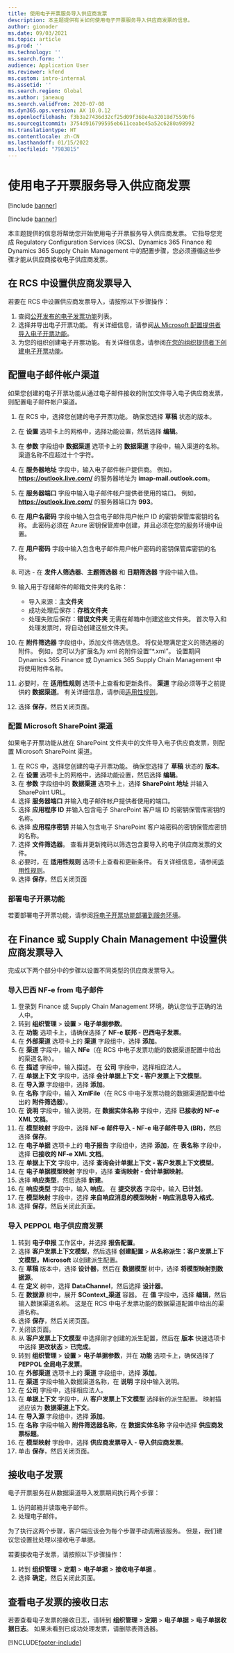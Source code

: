 ```yaml
---
title: 使用电子开票服务导入供应商发票
description: 本主题提供有关如何使用电子开票服务导入供应商发票的信息。
author: gionoder
ms.date: 09/03/2021
ms.topic: article
ms.prod: ''
ms.technology: ''
ms.search.form: ''
audience: Application User
ms.reviewer: kfend
ms.custom: intro-internal
ms.assetid: ''
ms.search.region: Global
ms.author: janeaug
ms.search.validFrom: 2020-07-08
ms.dyn365.ops.version: AX 10.0.12
ms.openlocfilehash: f3b3a27436d32cf25d09f368e4a32018d7559bf6
ms.sourcegitcommit: 3754d916799595eb611ceabe45a52c6280a98992
ms.translationtype: HT
ms.contentlocale: zh-CN
ms.lasthandoff: 01/15/2022
ms.locfileid: "7983815"
---
```

# <a name="use-the-electronic-invoicing-service-to-import-vendor-invoices"></a>使用电子开票服务导入供应商发票

[!include [banner](../includes/banner.md)]

[!include [banner](../includes/preview-banner.md)]

本主题提供的信息将帮助您开始使用电子开票服务导入供应商发票。 它指导您完成 Regulatory Configuration Services (RCS)、Dynamics 365 Finance 和 Dynamics 365 Supply Chain Management 中的配置步骤，您必须遵循这些步骤才能从供应商接收电子供应商发票。

## <a name="set-up-vendor-invoice-import-in-rcs"></a>在 RCS 中设置供应商发票导入
若要在 RCS 中设置供应商发票导入，请按照以下步骤操作：

1. 查阅[公开发布的电子发票功能](e-invoicing-configuration-rcs.md#generally-available-features)列表。
2. 选择并导出电子开票功能。 有关详细信息，请参阅[从 Microsoft 配置提供者导入电子开票功能](e-invoicing-get-started.md#import-an-electronic-invoicing-feature-from-the-microsoft-configuration-provider)。
3. 为您的组织创建电子开票功能。 有关详细信息，请参阅[在您的组织提供者下创建电子开票功能](e-invoicing-get-started.md#create-an-electronic-invoicing-feature-under-your-organization-provider)。

## <a name="configure-an-email-account-channel"></a>配置电子邮件帐户渠道

如果您创建的电子开票功能从通过电子邮件接收的附加文件导入电子供应商发票，则配置电子邮件帐户渠道。

1. 在 RCS 中，选择您创建的电子开票功能。 确保您选择 **草稿** 状态的版本。
2. 在 **设置** 选项卡上的网格中，选择功能设置，然后选择 **编辑**。
3. 在 **参数** 字段组中 **数据渠道** 选项卡上的 **数据渠道** 字段中，输入渠道的名称。 渠道名称不应超过十个字符。
4. 在 **服务器地址** 字段中，输入电子邮件帐户提供商。 例如，**https://outlook.live.com/** 的服务器地址为 **imap-mail.outlook.com**。
5. 在 **服务器端口** 字段中输入电子邮件帐户提供者使用的端口。 例如，**https://outlook.live.com/** 的服务器端口为 **993**。
6. 在 **用户名密码** 字段中输入包含电子邮件用户帐户 ID 的密钥保管库密钥的名称。 此密码必须在 Azure 密钥保管库中创建，并且必须在您的服务环境中设置。 
7. 在 **用户密码** 字段中输入包含电子邮件用户帐户密码的密钥保管库密钥的名称。
8. 可选 - 在 **发件人筛选器**、**主题筛选器** 和 **日期筛选器** 字段中输入值。
9. 输入用于存储邮件的邮箱文件夹的名称：

    - 导入来源：**主文件夹**
    - 成功处理后保存：**存档文件夹**
    - 处理失败后保存：**错误文件夹** 无需在邮箱中创建这些文件夹。 首次导入和处理发票时，将自动创建这些文件夹。 
   
10. 在 **附件筛选器** 字段组中，添加文件筛选信息。 将仅处理满足定义的筛选器的附件。 例如，您可以为扩展名为 xml 的附件设置“\*.xml”。 设置期间 Dynamics 365 Finance 或 Dynamics 365 Supply Chain Management 中将使用附件名称。 
11. 必要时，在 **适用性规则** 选项卡上查看和更新条件。 **渠道** 字段必须等于之前提供的 **数据渠道**。 有关详细信息，请参阅[适用性规则](e-invoicing-configuration-rcs.md#applicability-rules)。
12. 选择 **保存**，然后关闭页面。

### <a name="configure-a-microsoft-sharepoint-channel"></a>配置 Microsoft SharePoint 渠道

如果电子开票功能从放在 SharePoint 文件夹中的文件导入电子供应商发票，则配置 Microsoft SharePoint 渠道。

1. 在 RCS 中，选择您创建的电子开票功能。 确保您选择了 **草稿** 状态的 **版本**。
2. 在 **设置** 选项卡上的网格中，选择功能设置，然后选择 **编辑**。
3. 在 **参数** 字段组中的 **数据渠道** 选项卡上，选择 **SharePoint 地址** 并输入 SharePoint URL。
4. 选择 **服务器端口** 并输入电子邮件帐户提供者使用的端口。
5. 选择 **应用程序 ID** 并输入包含电子 SharePoint 客户端 ID 的密钥保管库密钥的名称。
6. 选择 **应用程序密钥** 并输入包含电子 SharePoint 客户端密码的密钥保管库密钥的名称。
7. 选择 **文件筛选器**。 查看并更新掩码以筛选包含要导入的电子供应商发票的文件。
8. 必要时，在 **适用性规则** 选项卡上查看和更新条件。 有关详细信息，请参阅[适用性规则](e-invoicing-configuration-rcs.md#applicability-rules)。
9. 选择 **保存**，然后关闭页面

### <a name="deploy-an-electronic-invoicing-feature"></a>部署电子开票功能

若要部署电子开票功能，请参阅[将电子开票功能部署到服务环境](e-invoicing-get-started.md#deploy-the-electronic-invoicing-feature-to-service-environment)。

## <a name="set-up-vendor-invoice-import-in-finance-or-supply-chain-management"></a>在 Finance 或 Supply Chain Management 中设置供应商发票导入
完成以下两个部分中的步骤以设置不同类型的供应商发票导入。

### <a name="import-brazilian-nf-e-from-email"></a>导入巴西 NF-e from 电子邮件

1. 登录到 Finance 或 Supply Chain Management 环境，确认您位于正确的法人中。
2. 转到 **组织管理** > **设置** > **电子单据参数**。
3. 在 **功能** 选项卡上，请确保选择了 **NF-e 联邦 - 巴西电子发票**。
4. 在 **外部渠道** 选项卡上的 **渠道** 字段组中，选择 **添加**。
5. 在 **渠道** 字段中，输入 **NFe**（在 RCS 中电子发票功能的数据渠道配置中给出的渠道名称）。
6. 在 **描述** 字段中，输入描述。 在 **公司** 字段中，选择相应法人。
7. 在 **单据上下文** 字段中，选择 **会计单据上下文 - 客户发票上下文模型**。
8. 在 **导入源** 字段组中，选择 **添加**。
9. 在 **名称** 字段中，输入 **XmlFile**（在 RCS 中电子发票功能的数据渠道配置中给出的 **附件筛选器**）。
10. 在 **说明** 字段中，输入说明，在 **数据实体名称** 字段中，选择 **已接收的 NF-e XML 文档**。
11. 在 **模型映射** 字段中，选择 **NF-e 邮件导入 - NF-e 电子邮件导入 (BR)**，然后选择 **保存**。
12. 在 **电子单据** 选项卡上的 **电子报告** 字段组中，选择 **添加**，在 **表名称** 字段中，选择 **已接收的 NF-e XML 文档**。
13. 在 **单据上下文** 字段中，选择 **查询会计单据上下文 - 客户发票上下文模型**。
14. 在 **电子单据模型映射** 字段中，选择 **查询映射 - 会计单据映射**。
15. 选择 **响应类型**，然后选择 **新建**。
16. 在 **响应类型** 字段中，输入 **响应**。 在 **提交状态** 字段中，输入 **已计划**。
17. 在 **模型映射** 字段中，选择 **来自响应消息的模型映射 - 响应消息导入格式**。
18. 选择 **保存**，然后关闭此页面。

### <a name="import-peppol-electronic-vendor-invoices"></a>导入 PEPPOL 电子供应商发票

1. 转到 **电子申报** 工作区中，并选择 **报告配置**。
2. 选择 **客户发票上下文模型**，然后选择 **创建配置** > **从名称派生：客户发票上下文模型，Microsoft** 以创建派生配置。
3. 在 **草稿** 版本中，选择 **设计器**，然后在 **数据模型** 树中，选择 **将模型映射到数据源**。
4. 在 **定义** 树中，选择 **DataChannel**，然后选择 **设计器**。
5. 在 **数据源** 树中，展开 **$Context\_渠道** 容器。 在 **值** 字段中，选择 **编辑**，然后输入数据渠道名称。 这是在 RCS 中电子发票功能的数据渠道配置中给出的渠道名称。 
7. 选择 **保存**，然后关闭页面。
8. 关闭该页面。
9. 从 **客户发票上下文模型** 中选择刚才创建的派生配置，然后在 **版本** 快速选项卡中选择 **更改状态** > **已完成**。
10. 转到 **组织管理** > **设置** > **电子单据参数**，并在 **功能** 选项卡上，确保选择了 **PEPPOL 全局电子发票**。 
11. 在 **外部渠道** 选项卡上的 **渠道** 字段组中，选择 **添加**。
12. 在 **渠道** 字段中输入数据渠道名称，在 **说明** 字段中输入说明。
13. 在 **公司** 字段中，选择相应法人。 
14. 在 **单据上下文** 字段中，从 **客户发票上下文模型** 选择新的派生配置。 映射描述应该为 **数据渠道上下文**。
15. 在 **导入源** 字段组中，选择 **添加**。
16. 在 **名称** 字段中输入 **附件筛选器名称**，在 **数据实体名称** 字段中选择 **供应商发票标题**。
17. 在 **模型映射** 字段中，选择 **供应商发票导入 - 导入供应商发票**。
18. 单击 **保存**，然后关闭页面。


## <a name="receive-electronic-invoices"></a>接收电子发票

电子开票服务在从数据渠道导入发票期间执行两个步骤：

1. 访问邮箱并读取电子邮件。
2. 处理电子邮件。 
    
为了执行这两个步骤，客户端应该会为每个步骤手动调用该服务。 但是，我们建议您设置批处理以接收电子单据。

若要接收电子发票，请按照以下步骤操作：

1. 转到 **组织管理** > **定期** > **电子单据** > **接收电子单据** 。
2. 选择 **确定**，然后关闭此页面。


## <a name="view-receive-logs-for-electronic-invoices"></a>查看电子发票的接收日志

若要查看电子发票的接收日志，请转到 **组织管理** > **定期** > **电子单据** > **电子单据收据日志**。
如果未看到已成功处理发票，请删除表筛选器。


[!INCLUDE[footer-include](../../includes/footer-banner.md)]
